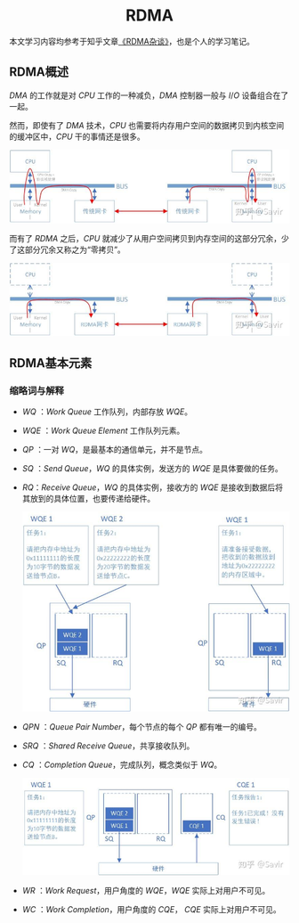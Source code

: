 <center><h1>RDMA</h1></center>

本文学习内容均参考于知乎文章[《RDMA杂谈》](https://zhuanlan.zhihu.com/p/164908617)，也是个人的学习笔记。



## RDMA概述

$DMA$ 的工作就是对 $CPU$ 工作的一种减负，$DMA$ 控制器一般与 $I/O$ 设备组合在了一起。

然而，即使有了 $DMA$ 技术，$CPU$ 也需要将内存用户空间的数据拷贝到内核空间的缓冲区中，$CPU$ 干的事情还是很多。

![img](pic/v2-bf1978beaffa7275383827ea935a7a9b_1440w.jpg)



而有了 $RDMA$ 之后，$CPU$ 就减少了从用户空间拷贝到内存空间的这部分冗余，少了这部分冗余又称之为“零拷贝”。

![img](pic/v2-98f891e5008a599249f440c637b650ec_1440w.jpg)



## RDMA基本元素

### 缩略词与解释

-  $WQ$ ：$Work \; Queue$ 工作队列，内部存放 $WQE$。

- $WQE$ ：$Work \; Queue \; Element$ 工作队列元素。

- $QP$ ：一对 $WQ$，是最基本的通信单元，并不是节点。

- $SQ$ ：$Send \; Queue$，$WQ$ 的具体实例，发送方的 $WQE$ 是具体要做的任务。

- $RQ$：$Receive \; Queue$，$WQ$ 的具体实例，接收方的 $WQE$ 是接收到数据后将其放到的具体位置，也要传递给硬件。

  <img src="pic/v2-0dafce0772299d6930905373e0664929_1440w.jpg" alt="img" style="zoom:70%;" />

  

- $QPN$ ：$Queue\;Pair\;Number$，每个节点的每个 $QP$ 都有唯一的编号。

- $SRQ$ ：$Shared\;Receive\;Queue$，共享接收队列。

- $CQ$ ：$Completion\;Queue$，完成队列，概念类似于 $WQ$。

  ![img](pic/v2-701fa8eacb10c90c45b0241c75254a01_1440w.jpg)

- $WR$ ：$Work\;Request$，用户角度的 $WQE$，$WQE$ 实际上对用户不可见。

- $WC$ ：$Work\;Completion$，用户角度的 $CQE$， $CQE$ 实际上对用户不可见。




